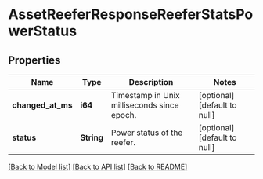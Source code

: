 # AssetReeferResponseReeferStatsPowerStatus

## Properties
Name | Type | Description | Notes
------------ | ------------- | ------------- | -------------
**changed_at_ms** | **i64** | Timestamp in Unix milliseconds since epoch. | [optional] [default to null]
**status** | **String** | Power status of the reefer. | [optional] [default to null]

[[Back to Model list]](../README.md#documentation-for-models) [[Back to API list]](../README.md#documentation-for-api-endpoints) [[Back to README]](../README.md)



